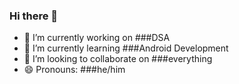 ### Hi there 👋


<!-- **rahulsh18/rahulsh18** is a ✨ _special_ ✨ repository because its `README.md` (this file) appears on your GitHub profile.

Here are some ideas to get you started: -->

- 🔭 I’m currently working on ###DSA
- 🌱 I’m currently learning ###Android Development
- 👯 I’m looking to collaborate on ###everything 
- 😄 Pronouns: ###he/him

